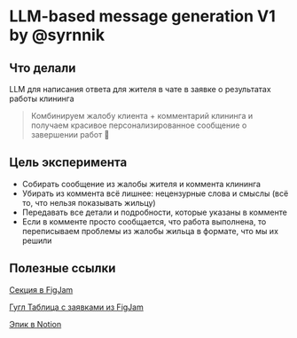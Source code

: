 # LLM-based message generation V1 by @syrnnik

## Что делали

LLM для написания ответа для жителя в чате в заявке о результатах работы клининга

> Комбинируем жалобу клиента + комментарий клининга и получаем красивое персонализированное сообщение о завершении работ 🤝

## Цель эксперимента

* Собирать сообщение из жалобы жителя и коммента клининга
* Убирать из коммента всё лишнее: нецензурные слова и смыслы (всё то, что нельзя показывать жильцу)
* Передавать все детали и подробности, которые указаны в комменте
* Если в комменте просто сообщается, что работа выполнена, то переписываем проблемы из жалобы жильца в формате, что мы их решили

## Полезные ссылки

[Секция в FigJam](https://www.figma.com/board/kerUgyLUNgk2oxAGEtgjt7/Моделируем-на-проектах-[А101%2C-ПроГород%2C-Левел-Групп%2C-Setl-Group%2C-Унистрой]?node-id=1341-5307&t=2DAgfYVhT8kRSg4j-0)

[Гугл Таблица с заявками из FigJam](https://docs.google.com/spreadsheets/d/1_FtWPwR1s6B89eFQz6zXJrWdy2liM9J9/edit?gid=2009465560#gid=2009465560)

[Эпик в Notion](https://www.notion.so/krenels/196af01b43d2803d8746c831c8a1c48d#1acaf01b43d280ab9542c5d730e5f677)
